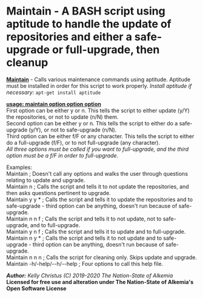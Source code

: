 # Maintain - A BASH script using aptitude to handle the update of repositories and either a safe-upgrade or full-upgrade, then cleanup

__<ins>Maintain</ins>__ - Calls various maintenance commands using aptitude. Aptitude must be installed in order for this script to work properly.
*Install aptitude if necessary:* `apt-get install aptitude`

__<ins>usage: maintain option option option__</ins><br />
First option can be either y or n. This tells the script to either update (y/Y) the repositories, or not to update (n/N) them.<br />
Second option can be either y or n. This tells the script to either do a safe-upgrade (y/Y), or not to safe-upgrade (n/N).<br />
Third option can be either f/F or any character. This tells the script to either do a full-upgrade (f/F), or to not full-upgrade (any character).<br />
*All three options must be called if you want to full-upgrade, and the third option must be a f/F in order to full-upgrade.*<br />

Examples:<br />
Maintain ; Doesn't call any options and walks the user through questions relating to update and upgrade.<br />
Maintain n ; Calls the script and tells it to not update the repositories, and then asks questions pertinent to upgrade.<br />
Maintain y y * ; Calls the script and tells it to update the repositories and to safe-upgrade - third option can be anything, doesn't run because of safe-upgrade.<br />
Maintain n n f ; Calls the script and tells it to not update, not to safe-upgrade, and to full-upgrade.<br />
Maintain y n f ; Calls the script and tells it to update and to full-upgrade.<br />
Maintain n y * ; Calls the script and tells it to not update and to safe-upgrade - third option can be anything, doesn't run because of safe-upgrade.<br />
Maintain n n n ; Calls the script for cleaning only. Skips update and upgrade.<br />
Maintain -h/-help/--h/--help ; Four options to call this help file.

*__Author:__ Kelly Christus (C) 2019-2020 The Nation-State of Alkemia*<br />
__Licensed for free use and alteration under The Nation-State of Alkemia's Open Software License__
